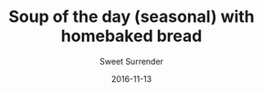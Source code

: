 ---
title: 'Soup of the day (seasonal) with homebaked bread'
description: ""
color: '#ffffff'
price: '50'
category: warmMeal
tags: 'Warm meal'
meta:
    id: 48664f0e9dfb5192e995fed604b17bf63213b2f1
    parentId: f20f57fa9c3d8bff0902cfb33f350091a3a48d51
    language: en
date: '2016-11-13'
author: 'Sweet Surrender'
---